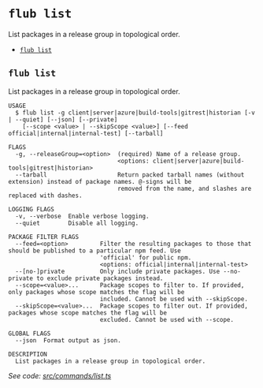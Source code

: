 `flub list`
===========

List packages in a release group in topological order.

* [`flub list`](#flub-list)

## `flub list`

List packages in a release group in topological order.

```
USAGE
  $ flub list -g client|server|azure|build-tools|gitrest|historian [-v | --quiet] [--json] [--private]
    [--scope <value> | --skipScope <value>] [--feed official|internal|internal-test] [--tarball]

FLAGS
  -g, --releaseGroup=<option>  (required) Name of a release group.
                               <options: client|server|azure|build-tools|gitrest|historian>
  --tarball                    Return packed tarball names (without extension) instead of package names. @-signs will be
                               removed from the name, and slashes are replaced with dashes.

LOGGING FLAGS
  -v, --verbose  Enable verbose logging.
  --quiet        Disable all logging.

PACKAGE FILTER FLAGS
  --feed=<option>         Filter the resulting packages to those that should be published to a particular npm feed. Use
                          'official' for public npm.
                          <options: official|internal|internal-test>
  --[no-]private          Only include private packages. Use --no-private to exclude private packages instead.
  --scope=<value>...      Package scopes to filter to. If provided, only packages whose scope matches the flag will be
                          included. Cannot be used with --skipScope.
  --skipScope=<value>...  Package scopes to filter out. If provided, packages whose scope matches the flag will be
                          excluded. Cannot be used with --scope.

GLOBAL FLAGS
  --json  Format output as json.

DESCRIPTION
  List packages in a release group in topological order.
```

_See code: [src/commands/list.ts](https://github.com/microsoft/FluidFramework/blob/main/build-tools/packages/build-cli/src/commands/list.ts)_
